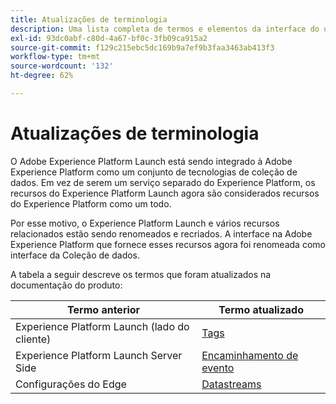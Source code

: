 ```yaml
---
title: Atualizações de terminologia
description: Uma lista completa de termos e elementos da interface do usuário afetados pela reformulação da marca do Adobe Experience Platform Launch.
exl-id: 93dc0abf-c80d-4a67-bf0c-3fb09ca915a2
source-git-commit: f129c215ebc5dc169b9a7ef9b3faa3463ab413f3
workflow-type: tm+mt
source-wordcount: '132'
ht-degree: 62%

---
```


# Atualizações de terminologia

O Adobe Experience Platform Launch está sendo integrado à Adobe Experience Platform como um conjunto de tecnologias de coleção de dados. Em vez de serem um serviço separado do Experience Platform, os recursos do Experience Platform Launch agora são considerados recursos do Experience Platform como um todo.

Por esse motivo, o Experience Platform Launch e vários recursos relacionados estão sendo renomeados e recriados. A interface na Adobe Experience Platform que fornece esses recursos agora foi renomeada como interface da Coleção de dados.

A tabela a seguir descreve os termos que foram atualizados na documentação do produto:

| Termo anterior | Termo atualizado |
|---|---|
| Experience Platform Launch (lado do cliente) | [Tags](./home.md) |
| Experience Platform Launch Server Side | [Encaminhamento de evento](./ui/event-forwarding/overview.md) |
| Configurações do Edge | [Datastreams](/help/datastreams/overview.md) |
